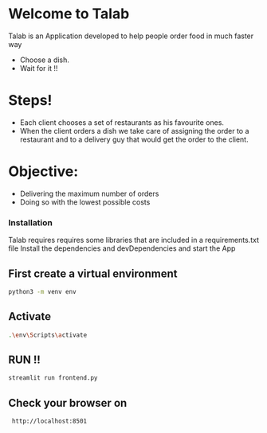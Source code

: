 # Welcome to Talab 


Talab is an Application developed to help people order food in much faster way

  - Choose a dish.
  - Wait for it !!

# Steps!

  - Each client chooses a set of restaurants as his favourite ones.
  - When the client orders a dish we take care of assigning the order to a restaurant and to a delivery guy that would get the order to the client.


# Objective:
  - Delivering the maximum number of orders
  - Doing so with the lowest possible costs

### Installation

Talab requires requires some libraries that are included in a requirements.txt file 
Install the dependencies and devDependencies and start the App




## First create a virtual environment
```sh
python3 -m venv env
```
## Activate 
```sh
.\env\Scripts\activate
```
## RUN !!
```sh
streamlit run frontend.py
```
## Check your browser on 
``` http://localhost:8501```

